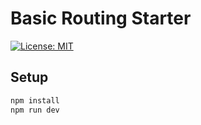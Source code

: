 # Basic Routing Starter

[![License: MIT](https://img.shields.io/badge/License-MIT-yellow.svg)](https://opensource.org/licenses/MIT)

## Setup

```bash
npm install
npm run dev
```
